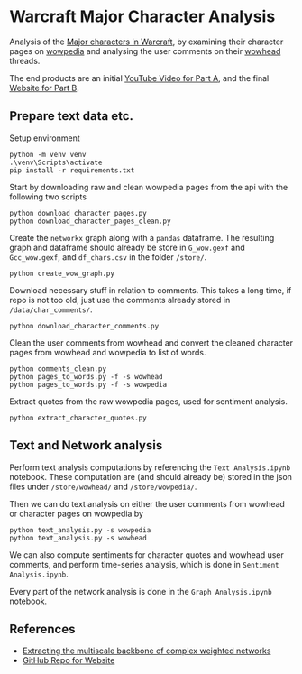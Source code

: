 # Warcraft Major Character Analysis
Analysis of the [Major characters in Warcraft](https://wowpedia.fandom.com/wiki/Major_characters), by examining their character pages on [wowpedia](https://wowpedia.fandom.com/wiki/Wowpedia) and analysing the user comments on their [wowhead](https://www.wowhead.com/) threads.

The end products are an initial [YouTube Video for Part A](https://www.youtube.com/watch?v=JJx5f5nSYfs), and the final [Website for Part B](https://youngpenguin.github.io/WOWenShittyWebsite/).


## Prepare text data etc.
Setup environment
```
python -m venv venv
.\venv\Scripts\activate
pip install -r requirements.txt
```
Start by downloading raw and clean wowpedia pages from the api with the following two scripts
```
python download_character_pages.py
python download_character_pages_clean.py
```
Create the `networkx` graph along with a `pandas` dataframe. The resulting graph and dataframe should already be store in `G_wow.gexf` and `Gcc_wow.gexf`, and `df_chars.csv` in the folder `/store/`. 
```
python create_wow_graph.py
```
Download necessary stuff in relation to comments. This takes a long time, if repo is not too old, just use the comments already stored in `/data/char_comments/`.
```
python download_character_comments.py
```
Clean the user comments from wowhead and convert the cleaned character pages from wowhead and wowpedia to list of words.
```
python comments_clean.py
python pages_to_words.py -f -s wowhead
python pages_to_words.py -f -s wowpedia
```
Extract quotes from the raw wowpedia pages, used for sentiment analysis.
```
python extract_character_quotes.py
```

## Text and Network analysis
Perform text analysis computations by referencing the `Text Analysis.ipynb` notebook. These computation are (and should already be) stored in the json files under `/store/wowhead/` and `/store/wowpedia/`.

Then we can do text analysis on either the user comments from wowhead or character pages on wowpedia by
```
python text_analysis.py -s wowpedia
python text_analysis.py -s wowhead
```

We can also compute sentiments for character quotes and wowhead user comments, and perform time-series analysis, which is done in `Sentiment Analysis.ipynb`.


Every part of the network analysis is done in the `Graph Analysis.ipynb` notebook.

## References
- [Extracting the multiscale backbone of complex
weighted networks](https://www.pnas.org/content/pnas/106/16/6483.full.pdf)
- [GitHub Repo for Website](https://github.com/YoungPenguin/WOWenShittyWebsite)
